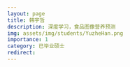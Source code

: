 ```yaml
---
layout: page
title: 韩宇哲
description: 深度学习，食品图像营养预测
img: assets/img/students/YuzheHan.png
importance: 1
category: 已毕业硕士
redirect:
---
```

